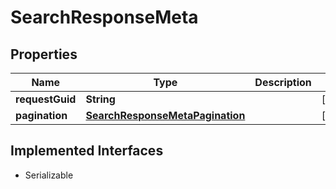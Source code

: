 

# SearchResponseMeta


## Properties

Name | Type | Description | Notes
------------ | ------------- | ------------- | -------------
**requestGuid** | **String** |  |  [optional]
**pagination** | [**SearchResponseMetaPagination**](SearchResponseMetaPagination.md) |  |  [optional]


## Implemented Interfaces

* Serializable


